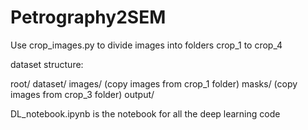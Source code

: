 # Petrography2SEM

Use crop_images.py to divide images into folders crop_1 to crop_4

dataset structure:

root/
  dataset/
    images/ (copy images from crop_1 folder)
    masks/ (copy images from crop_3 folder)
  output/
  
  
DL_notebook.ipynb is the notebook for all the deep learning code
